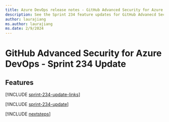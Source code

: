 ```yaml
---
title: Azure DevOps release notes - GitHub Advanced Security for Azure DevOps 234 Update
description: See the Sprint 234 feature updates for GitHub Advanecd Security for Azure DevOps, including next steps.
author: laurajiang
ms.author: laurajiang
ms.date: 2/9/2024
---
```


# GitHub Advanced Security for Azure DevOps - Sprint 234 Update

## Features

[!INCLUDE [sprint-234-update-links](../includes/ghazdo/sprint-234-update-links.md)]

[!INCLUDE [sprint-234-update](../includes/ghazdo/sprint-234-update.md)]

[!INCLUDE [nextsteps](../includes/nextsteps.md)]
